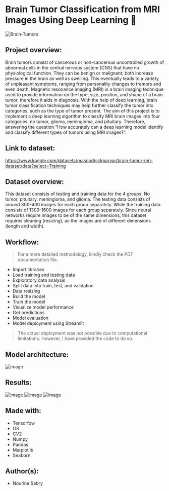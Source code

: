 # Brain Tumor Classification from MRI Images Using Deep Learning 🧠
![Brain-Tumors](https://github.com/Nourine-Sabry/Brain-Tumor-Classification_CBIO313-CourseProject/assets/166754417/45174203-544d-4419-8b12-4e11b2388d3f)
## Project overview:
Brain tumors consist of cancerous or non-cancerous uncontrolled growth of abnormal cells in the central nervous system (CNS) that have no physiological function. They can be benign or malignant; both increase pressure in the brain as well as swelling. This eventually leads to a variety of unpleasant symptoms, ranging from personality changes to tremors and even death. Magnetic resonance imaging (MRI) is a brain imaging technique used to provide information on the type, size, position, and shape of a brain tumor, therefore it aids in diagnosis. With the help of deep learning, brain tumor classification techniques may help further classify the tumor into categories, such as the type of tumor present. The aim of this project is to implement a deep learning algorithm to classify MRI brain images into four categories: no tumor, glioma, meningioma, and pituitary. Therefore, answering the question “How accurately can a deep learning model identify and classify different types of tumors using MRI images?”.
## Link to dataset:
https://www.kaggle.com/datasets/masoudnickparvar/brain-tumor-mri-dataset/data?select=Training
## Dataset overview:
This dataset consists of testing and training data for the 4 groups: No tumor, pituitary, meningioma, and glioma. The testing data consists of around 300-400 images for each group separately. While the training data consists of 1300-1600 images for each group separately. Since neural networks require images to be of the same dimensions, this dataset requires cleaning (resizing), as the images are of different dimensions (length and width).
## Workflow:
> For a more detailed methodology, kindly check the PDF documentation file.
* Import libraries
* Load training and testing data
* Exploratory data analysis
* Split data into train, test, and validation
* Data resizing
* Build the model
* Train the model
* Visualize model performance
* Get predictions
* Model evaluation
* Model deployment using Streamlit
> The actual deployment was not possible due to computational limitations. However, I have provided the code to do so. 
## Model architecture:
![image](https://github.com/Nourine-Sabry/Brain-Tumor-Classification_CBIO313-CourseProject/assets/166754417/6816ec97-16c0-418f-9e88-a5f90ab753be)
## Results:
![image](https://github.com/Nourine-Sabry/Brain-Tumor-Classification_CBIO313-CourseProject/assets/166754417/a57e4e16-84ca-4f9d-a47c-a7c6fe18cae0)
![image](https://github.com/Nourine-Sabry/Brain-Tumor-Classification_CBIO313-CourseProject/assets/166754417/b4fdb239-375c-4b53-85c1-0e178a2c1d11)
![image](https://github.com/Nourine-Sabry/Brain-Tumor-Classification_CBIO313-CourseProject/assets/166754417/570fdfe3-6834-4381-9ccc-42e463e71428)
## Made with:
* Tensorfow
* OS
* CV2
* Numpy
* Pandas
* Matplotlib
* Seaborn
## Author(s):
* Nourine Sabry

